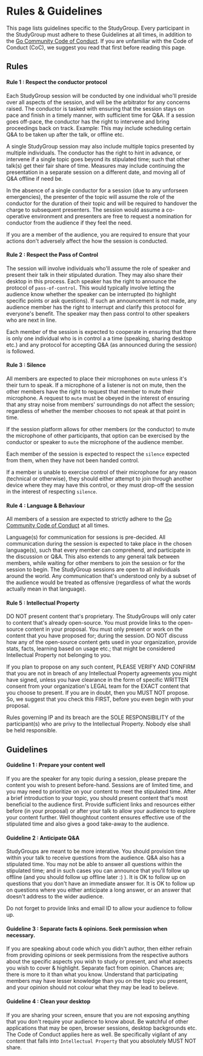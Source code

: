 # Rules & Guidelines

This page lists guidelines specific to the StudyGroup. Every participant in the StudyGroup must adhere to these Guidelines at all times, in addition to the [Go Community Code of Conduct](https://golang.org/conduct). If you are unfamiliar with the Code of Conduct (CoC), we suggest you read that first before reading this page.

## Rules

#### Rule 1 : Respect the conductor protocol

Each StudyGroup session will be conducted by one individual who'll preside over all aspects of the session, and will be the arbitrator for any concerns raised. The conductor is tasked with ensuring that the session stays on pace and finish in a timely manner, with sufficient time for Q&A. If a session goes off-pace, the conductor has the right to intervene and bring proceedings back on track. Example: This may include scheduling certain Q&A to be taken up after the talk, or offline etc.

A single StudyGroup session may also include multiple topics presented by multiple individuals. The conductor has the right to hint in advance, or intervene if a single topic goes beyond its stipulated time; such that other talk(s) get their fair share of time. Measures may include continuing the presentation in a separate session on a different date, and moving all of Q&A offline if need be.

In the absence of a single conductor for a session (due to any unforseen emergencies), the presenter of the topic will assume the role of the conductor for the duration of their topic and will be required to handover the charge to subsequent presenters. The session would assume a co-operative environment and presenters are free to request a nomination for conductor from the audience if they feel the need.

If you are a member of the audience, you are required to ensure that your actions don't adversely affect the how the session is conducted.

#### Rule 2 : Respect the Pass of Control

The session will involve individuals who'll assume the role of speaker and present their talk in their stipulated duration. They may also share their desktop in this process. Each speaker has the right to announce the protocol of `pass-of-control`. This would typically involve letting the audience know whether the speaker can be interrupted (to highlight specific points or ask questions). If such an announcement is not made, any audience member has the right to interrupt and clarify this protocol for everyone's benefit. The speaker may then pass control to other speakers who are next in line.

Each member of the session is expected to cooperate in ensuring that there is only one individual who is in control a a time (speaking, sharing desktop etc.) and any protocol for accepting Q&A (as announced during the session) is followed.

#### Rule 3 : Silence

All members are expected to place their microphones on `mute` unless it's their turn to speak. If a microphone of a listener is not on mute, then the other members have the right to request that member to mute their microphone. A request to `mute` must be obeyed in the interest of ensuring that any stray noise from members' surroundings do not affect the session; regardless of whether the member chooses to not speak at that point in time.

If the session platform allows for other members (or the conductor) to mute the microphone of other participants, that option can be exercised by the conductor or speaker to `mute` the microphone of the audience member.

Each member of the session is expected to respect the `silence` expected from them, when they have not been handed control.

If a member is unable to exercise control of their microphone for any reason (technical or otherwise), they should either attempt to join through another device where they may have this control, or they must drop-off the session in the interest of respecting `silence`.

#### Rule 4 : Language & Behaviour

All members of a session are expected to strictly adhere to the [Go Community Code of Conduct](https://golang.org/conduct) at all times.

Language(s) for communication for sessions is pre-decided. All communication during the session is expected to take place in the chosen language(s), such that every member can comprehend, and participate in the discussion or Q&A. This also extends to any general talk between members, while waiting for other members to join the session or for the session to begin. The StudyGroup sessions are open to all individuals around the world. Any communication that's understood only by a subset of the audience would be treated as offensive (regardless of what the words actually mean in that language).

#### Rule 5 : Intellectual Property

DO NOT present content that's proprietary. The StudyGroups will only cater to content that's already open-source. You must provide links to the open-source content in your proposal. You must only present or work on the content that you have proposed for; during the session. DO NOT discuss how any of the open-source content gets used in your organization, provide stats, facts, learning based on usage etc.; that might be considered Intellectual Property not belonging to you.

If you plan to propose on any such content, PLEASE VERIFY AND CONFIRM that you are not in breach of any Intellectual Property agreements you might have signed, unless you have clearance in the form of specific WRITTEN consent from your organization's LEGAL team for the EXACT content that you choose to present. If you are in doubt, then you MUST NOT propose. So, we suggest that you check this FIRST, before you even begin with your proposal.

Rules governing IP and its breach are the SOLE RESPONSIBILITY of the participant(s) who are privy to the Intellectual Property. Nobody else shall be held responsible.


## Guidelines

#### Guideline 1 : Prepare your content well

If you are the speaker for any topic during a session, please prepare the content you wish to present before-hand. Sessions are of limited time, and you may need to prioritize on your content to meet the stipulated time. After a brief introduction to your topic, you should present content that's most beneficial to the audience first. Provide sufficient links and resources either before (in your proposal) or after your talk to allow your audience to explore your content further. Well thoughtout content ensures effective use of the stipulated time and also gives a good take-away to the audience.

#### Guideline 2 : Anticipate Q&A

StudyGroups are meant to be more interative. You should provision time within your talk to receive questions from the audience. Q&A also has a stipulated time. You may not be able to answer all questions within the stipulated time; and in such cases you can announce that you'll follow up offline (and you should follow up offline later :) ). It is OK to follow up on questions that you don't have an immediate answer for. It is OK to follow up on questions where you either anticipate a long answer, or an answer that doesn't address to the wider audience.

Do not forget to provide links and email ID to allow your audience to follow up.

#### Guideline 3 : Separate facts & opinions. Seek permission when necessary.

If you are speaking about code which you didn't author, then either refrain from providing opinions or seek permissions from the respective authors about the specific aspects you wish to study or present, and what aspects you wish to cover & highlight. Separate fact from opinion. Chances are; there is more to it than what you know. Understand that participating members may have lesser knowledge than you on the topic you present, and your opinion should not colour what they may be lead to believe.

#### Guideline 4 : Clean your desktop

If you are sharing your screen, ensure that you are not exposing anything that you don't require your audience to know about. Be watchful of other applications that may be open, browser sessions, desktop backgrounds etc. The Code of Conduct applies here as well. Be specifically vigilant of any content that falls into `Intellectual Property` that you absolutely MUST NOT share.
